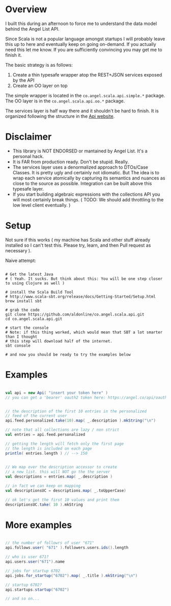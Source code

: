 # Overview

I built this during an afternoon to force me to understand the data
model behind the Angel List API.

Since Scala is not a popular language amongst startups I will probably
leave this up to here and eventually keep on going on-demand.
If you actually need this let me know. If you are sufficiently convincing
you may get me to finish it.

The basic strategy is as follows:

1. Create a thin typesafe wrapper atop the REST+JSON services exposed by the API
2. Create an OO layer on top

The simple wrapper is located in the `co.angel.scala.api.simple.*` package.
The OO layer is in the `co.angel.scala.api.oo.*` package.

The services layer is half way there and it shouldn't be hard to finish.
It is organized following the structure in the [Api website](https://angel.co/api).

# Disclaimer

* This library is NOT ENDORSED or mantained by Angel List. It's a personal hack.
* It is FAR from production ready. Don't be stupid. Really.
* The services layer uses a denormalized approach to DTOs/Case Classes. It is pretty ugly
  and certainly not idiomatic. But The idea is to wrap each service
  atomically by capturing its semantics and nuances as close to the source as possible.
  Integration can be built above this typesafe layer.
* If you start building algebraic expressions with the collections API you will most certainly
  break things. ( TODO: We should add throttling to the low level client eventually. )

# Setup

Not sure if this works ( my machine has Scala and other stuff already installed so I can't test this.
  Please try, learn, and then Pull request as necessary ).

Naive attempt:

```shell

# Get the latest Java
# ( Yeah. It sucks. But think about this: You will be one step closer to using Clojure as well )

# install the Scala Build Tool 
# http://www.scala-sbt.org/release/docs/Getting-Started/Setup.html
brew install sbt

# grab the code
git clone https://github.com/aldonline/co.angel.scala.api.git
cd co.angel.scala.api.git

# start the console
# Note: if this thing worked, which would mean that SBT a lot smarter than I thought
# this step will download half of the internet.
sbt console

# and now you should be ready to try the examples below

```

# Examples

```scala

val api = new Api( "insert your token here" )
// you can get a 'bearer' oauth2 token here: https://angel.co/api/oauth/clients


// the description of the first 10 entries in the personalized
// feed of the current user
api.feed.personalized.take(10).map( _.description ).mkString("\n")

// note that all collections are lazy / non strict
val entries = api.feed.personalized

// getting the length will fetch only the first page
// the length is included on each page
println( entries.length ) // --> 150

  
// We map over the description accessor to create
// a new list. this will NOT go the the server
val descriptions = entries.map( _.description )

// in fact we can keep on mapping
val descriptionsUC = descriptions.map( _.toUpperCase)

// ok let's get the first 10 values and print them
descriptionsUC.take( 10 ).mkString

```

# More examples

```scala

// the number of followrs of user "671"
api.follows.user( "671" ).followers.users.ids().length

// who is user 671?
api.users.user("671").name

// jobs for startup 6702
api.jobs.for_startup("6702").map( _.title ).mkString("\n")

// startup 6702?
api.startups.startup("6702")

// and so on...

```
